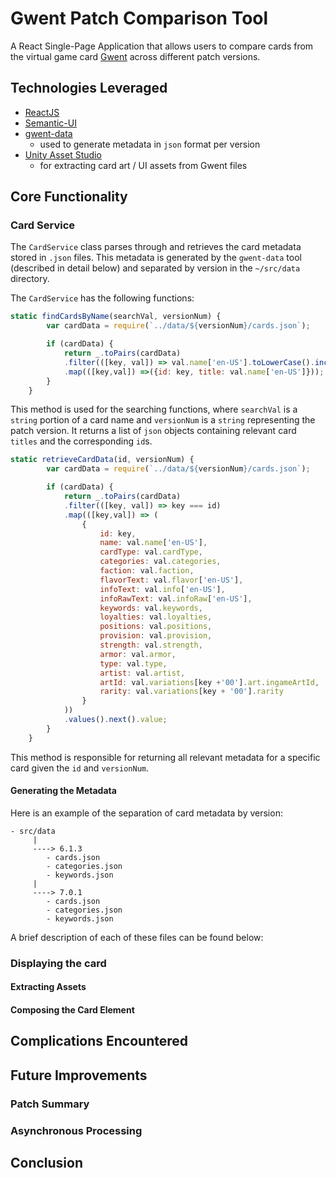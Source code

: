# Gwent Patch Comparison Tool
A React Single-Page Application that allows users to compare cards from the virtual game card [Gwent](https://www.playgwent.com/en/) across different patch versions.

## Technologies Leveraged
- [ReactJS](https://reactjs.org/)
- [Semantic-UI](https://semantic-ui.com/)
- [gwent-data](https://github.com/GwentCommunityDevelopers/gwent-data)
  - used to generate metadata in `json` format per version
- [Unity Asset Studio](https://github.com/Perfare/AssetStudio)
  - for extracting card art / UI assets from Gwent files

## Core Functionality
### Card Service
The `CardService` class parses through and retrieves the card metadata stored in `.json` files. This metadata is generated by the `gwent-data` tool (described in detail below) and separated by version in the `~/src/data` directory.

The `CardService` has the following functions:

```javascript
static findCardsByName(searchVal, versionNum) {
        var cardData = require(`../data/${versionNum}/cards.json`);

        if (cardData) {
            return _.toPairs(cardData)
            .filter(([key, val]) => val.name['en-US'].toLowerCase().includes(searchVal.toLowerCase()))
            .map(([key,val]) =>({id: key, title: val.name['en-US']}));
        }
    }
```
This method is used for the searching functions, where `searchVal` is a `string` portion of a card name and `versionNum` is a `string` representing the patch version. It returns a list of `json` objects containing relevant card `titles` and the corresponding `id`s.

```javascript
static retrieveCardData(id, versionNum) {
        var cardData = require(`../data/${versionNum}/cards.json`);

        if (cardData) {
            return _.toPairs(cardData)
            .filter(([key, val]) => key === id)
            .map(([key,val]) => (
                {
                    id: key,
                    name: val.name['en-US'],
                    cardType: val.cardType,
                    categories: val.categories,
                    faction: val.faction,
                    flavorText: val.flavor['en-US'],
                    infoText: val.info['en-US'],
                    infoRawText: val.infoRaw['en-US'],
                    keywords: val.keywords,
                    loyalties: val.loyalties,
                    positions: val.positions,
                    provision: val.provision,
                    strength: val.strength,
                    armor: val.armor,
                    type: val.type,
                    artist: val.artist,
                    artId: val.variations[key +'00'].art.ingameArtId,
                    rarity: val.variations[key + '00'].rarity
                }
            ))
            .values().next().value;
        }
    }
```
This method is responsible for returning all relevant metadata for a specific card given the `id` and `versionNum`.





#### Generating the Metadata
Here is an example of the separation of card metadata by version:
```
- src/data
     |
     ----> 6.1.3
        - cards.json
        - categories.json
        - keywords.json
     |
     ----> 7.0.1
        - cards.json
        - categories.json
        - keywords.json
```

A brief description of each of these files can be found below:
### Displaying the card
#### Extracting Assets
#### Composing the Card Element
## Complications Encountered
## Future Improvements
### Patch Summary
### Asynchronous Processing
## Conclusion